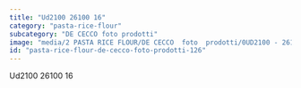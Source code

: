 ```yaml
---
title: "Ud2100 26100 16"
category: "pasta-rice-flour"
subcategory: "DE CECCO foto prodotti"
image: "media/2 PASTA RICE FLOUR/DE CECCO  foto  prodotti/0UD2100 - 26100-16.jpg"
id: "pasta-rice-flour-de-cecco-foto-prodotti-126"
---
```


Ud2100 26100 16
